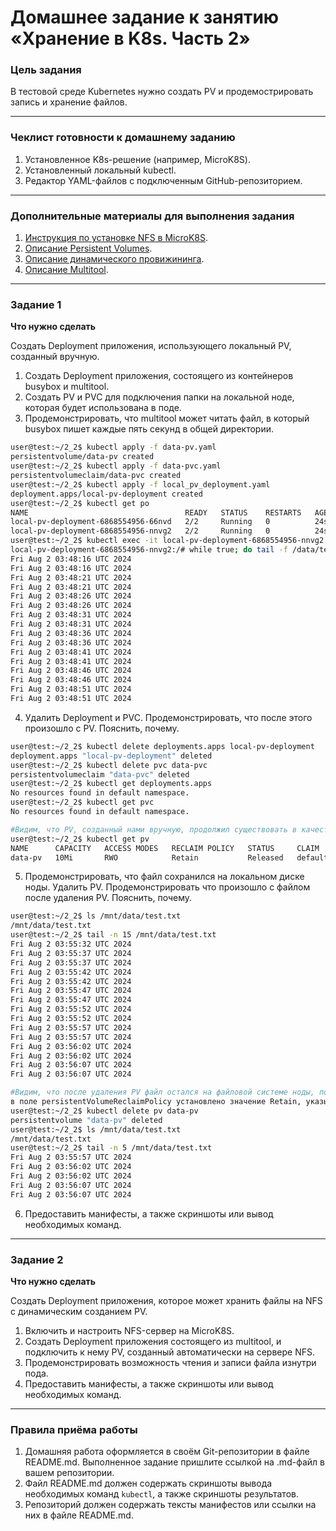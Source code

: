 # Домашнее задание к занятию «Хранение в K8s. Часть 2»

### Цель задания

В тестовой среде Kubernetes нужно создать PV и продемострировать запись и хранение файлов.

------

### Чеклист готовности к домашнему заданию

1. Установленное K8s-решение (например, MicroK8S).
2. Установленный локальный kubectl.
3. Редактор YAML-файлов с подключенным GitHub-репозиторием.

------

### Дополнительные материалы для выполнения задания

1. [Инструкция по установке NFS в MicroK8S](https://microk8s.io/docs/nfs). 
2. [Описание Persistent Volumes](https://kubernetes.io/docs/concepts/storage/persistent-volumes/). 
3. [Описание динамического провижининга](https://kubernetes.io/docs/concepts/storage/dynamic-provisioning/). 
4. [Описание Multitool](https://github.com/wbitt/Network-MultiTool).

------

### Задание 1

**Что нужно сделать**

Создать Deployment приложения, использующего локальный PV, созданный вручную.

1. Создать Deployment приложения, состоящего из контейнеров busybox и multitool.
2. Создать PV и PVC для подключения папки на локальной ноде, которая будет использована в поде.
3. Продемонстрировать, что multitool может читать файл, в который busybox пишет каждые пять секунд в общей директории.   
```bash
user@test:~/2_2$ kubectl apply -f data-pv.yaml 
persistentvolume/data-pv created
user@test:~/2_2$ kubectl apply -f data-pvc.yaml 
persistentvolumeclaim/data-pvc created
user@test:~/2_2$ kubectl apply -f local_pv_deployment.yaml 
deployment.apps/local-pv-deployment created
user@test:~/2_2$ kubectl get po
NAME                                   READY   STATUS    RESTARTS   AGE
local-pv-deployment-6868554956-66nvd   2/2     Running   0          24s
local-pv-deployment-6868554956-nnvg2   2/2     Running   0          24s
user@test:~/2_2$ kubectl exec -it local-pv-deployment-6868554956-nnvg2 -c multitool -- bash
local-pv-deployment-6868554956-nnvg2:/# while true; do tail -f /data/test.txt; sleep 3; done
Fri Aug 2 03:48:16 UTC 2024
Fri Aug 2 03:48:16 UTC 2024
Fri Aug 2 03:48:21 UTC 2024
Fri Aug 2 03:48:21 UTC 2024
Fri Aug 2 03:48:26 UTC 2024
Fri Aug 2 03:48:26 UTC 2024
Fri Aug 2 03:48:31 UTC 2024
Fri Aug 2 03:48:31 UTC 2024
Fri Aug 2 03:48:36 UTC 2024
Fri Aug 2 03:48:36 UTC 2024
Fri Aug 2 03:48:41 UTC 2024
Fri Aug 2 03:48:41 UTC 2024
Fri Aug 2 03:48:46 UTC 2024
Fri Aug 2 03:48:46 UTC 2024
Fri Aug 2 03:48:51 UTC 2024
Fri Aug 2 03:48:51 UTC 2024
```
4. Удалить Deployment и PVC. Продемонстрировать, что после этого произошло с PV. Пояснить, почему.  
```bash
user@test:~/2_2$ kubectl delete deployments.apps local-pv-deployment 
deployment.apps "local-pv-deployment" deleted
user@test:~/2_2$ kubectl delete pvc data-pvc 
persistentvolumeclaim "data-pvc" deleted
user@test:~/2_2$ kubectl get deployments.apps 
No resources found in default namespace.
user@test:~/2_2$ kubectl get pvc
No resources found in default namespace.

#Видим, что PV, созданный нами вручную, продолжил существовать в качестве объекта, но у него появился статус Released, так как связь (bound) между PV и PVC (который мы удалили) отсутствует.
user@test:~/2_2$ kubectl get pv
NAME      CAPACITY   ACCESS MODES   RECLAIM POLICY   STATUS     CLAIM              STORAGECLASS   VOLUMEATTRIBUTESCLASS   REASON   AGE
data-pv   10Mi       RWO            Retain           Released   default/data-pvc                  <unset>                          13m
```
5. Продемонстрировать, что файл сохранился на локальном диске ноды. Удалить PV.  Продемонстрировать что произошло с файлом после удаления PV. Пояснить, почему.  
```bash
user@test:~/2_2$ ls /mnt/data/test.txt 
/mnt/data/test.txt
user@test:~/2_2$ tail -n 15 /mnt/data/test.txt 
Fri Aug 2 03:55:32 UTC 2024
Fri Aug 2 03:55:37 UTC 2024
Fri Aug 2 03:55:37 UTC 2024
Fri Aug 2 03:55:42 UTC 2024
Fri Aug 2 03:55:42 UTC 2024
Fri Aug 2 03:55:47 UTC 2024
Fri Aug 2 03:55:47 UTC 2024
Fri Aug 2 03:55:52 UTC 2024
Fri Aug 2 03:55:52 UTC 2024
Fri Aug 2 03:55:57 UTC 2024
Fri Aug 2 03:55:57 UTC 2024
Fri Aug 2 03:56:02 UTC 2024
Fri Aug 2 03:56:02 UTC 2024
Fri Aug 2 03:56:07 UTC 2024
Fri Aug 2 03:56:07 UTC 2024

#Видим, что после удаления PV файл остался на файловой системе ноды, потому что по логике работы объекта k8s PersistentVolume  
в поле persistentVolumeReclaimPolicy установлено значение Retain, указывающее, что нужно сохранять файлы в volume при удалении PV.
user@test:~/2_2$ kubectl delete pv data-pv 
persistentvolume "data-pv" deleted
user@test:~/2_2$ ls /mnt/data/test.txt 
/mnt/data/test.txt
user@test:~/2_2$ tail -n 5 /mnt/data/test.txt 
Fri Aug 2 03:55:57 UTC 2024
Fri Aug 2 03:56:02 UTC 2024
Fri Aug 2 03:56:02 UTC 2024
Fri Aug 2 03:56:07 UTC 2024
Fri Aug 2 03:56:07 UTC 2024
```
6. Предоставить манифесты, а также скриншоты или вывод необходимых команд.

------

### Задание 2

**Что нужно сделать**

Создать Deployment приложения, которое может хранить файлы на NFS с динамическим созданием PV.

1. Включить и настроить NFS-сервер на MicroK8S.
2. Создать Deployment приложения состоящего из multitool, и подключить к нему PV, созданный автоматически на сервере NFS.
3. Продемонстрировать возможность чтения и записи файла изнутри пода. 
4. Предоставить манифесты, а также скриншоты или вывод необходимых команд.

------

### Правила приёма работы

1. Домашняя работа оформляется в своём Git-репозитории в файле README.md. Выполненное задание пришлите ссылкой на .md-файл в вашем репозитории.
2. Файл README.md должен содержать скриншоты вывода необходимых команд `kubectl`, а также скриншоты результатов.
3. Репозиторий должен содержать тексты манифестов или ссылки на них в файле README.md.
